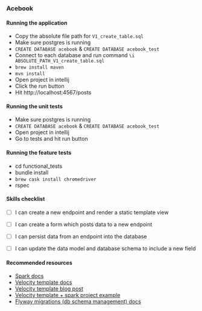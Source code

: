 ### Acebook

#### Running the application

 - Copy the absolute file path for `V1_create_table.sql`
 - Make sure postgres is running
 - `CREATE DATABASE acebook` & `CREATE DATABASE acebook_test`
 - Connect to each database and run command `\i ABSOLUTE_PATH_V1_create_table.sql`
 - `brew install maven`
 - `mvn install`
 - Open project in intellij 
 - Click the run button
 - Hit http://localhost:4567/posts
 
 #### Running the unit tests
  - Make sure postgres is running
 - `CREATE DATABASE acebook` & `CREATE DATABASE acebook_test`
  - Open project in intellij 
  - Go to tests and hit run button
  
 #### Running the feature tests
  - cd functional_tests
  - bundle install
  - `brew cask install chromedriver`
  - rspec
 
 #### Skills checklist
   
  - [ ] I can create a new endpoint and render a static template view
  - [ ] I can create a form which posts data to a new endpoint
  - [ ] I can persist data from an endpoint into the database
  - [ ] I can update the data model and database schema to include a new field
  
  
 #### Recommended resources
 
 - [Spark docs](http://sparkjava.com/)
 - [Velocity template docs](https://velocity.apache.org/engine/1.7/user-guide.html)
 - [Velocity template blog post](https://www.learnhowtoprogram.com/java-old-reference-only/web-applications-in-java/velocity-templates-in-spark)
 - [Velocity template + spark project example](https://github.com/epicodus-lessons/java-hello-friend-with-spark)
 - [Flyway migrations (db schema management) docs](https://flywaydb.org/documentation/migrations) 
